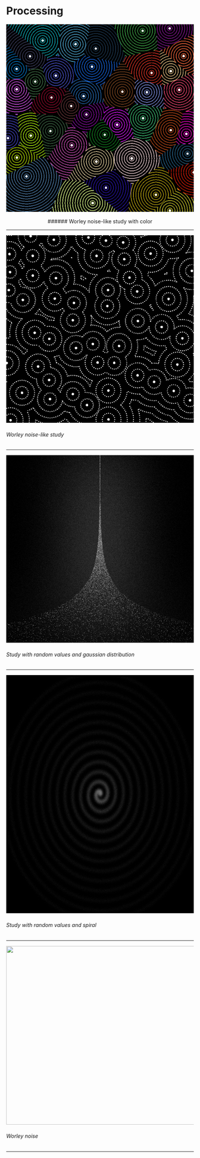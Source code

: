 # Processing

![worleydots-000002](https://github.com/lporanta/Processing/blob/master/demo/worleydots-000002.png)

<p style="text-align: center;"> ###### Worley noise-like study with color </p>

***

![worleydots-000026](https://github.com/lporanta/Processing/blob/master/demo/worleydots-000026.png)
###### Worley noise-like study

***

![randomStudy-000690](https://github.com/lporanta/Processing/blob/master/demo/randomStudy-000690.png)
###### Study with random values and gaussian distribution

***

<img src="https://github.com/lporanta/Processing/blob/master/demo/randomStudy-002863.png" width="640" height="640">

###### Study with random values and spiral

***

<img src="https://github.com/lporanta/Processing/blob/master/demo/ezgif-2-96863537cdc3.gif" width="640" height="480">

###### Worley noise

***
